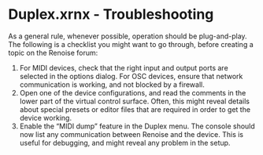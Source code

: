 # Duplex.xrnx - Troubleshooting 

As a general rule, whenever possible, operation should be plug-and-play. The following is a checklist you might want to go through, before creating a topic on the Renoise forum:

1. For MIDI devices, check that the right input and output ports are selected in the options dialog. For OSC devices, ensure that network communication is working, and not blocked by a firewall.
2. Open one of the device configurations, and read the comments in the lower part of the virtual control surface. Often, this might reveal details about special presets or editor files that are required in order to get the device working.
3. Enable the “MIDI dump” feature in the Duplex menu. The console should now list any communication between Renoise and the device. This is useful for debugging, and might reveal any problem in the setup. 